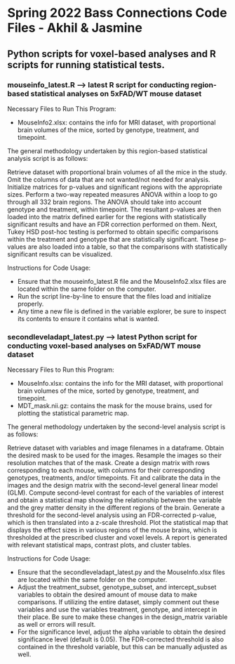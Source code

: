 # Spring 2022 Bass Connections Code Files - Akhil & Jasmine
## Python scripts for voxel-based analyses and R scripts for running statistical tests. 

### mouseinfo_latest.R --> latest R script for conducting region-based statistical analyses on 5xFAD/WT mouse dataset

Necessary Files to Run This Program: 
- MouseInfo2.xlsx: contains the info for MRI dataset, with proportional brain volumes of the mice, sorted by genotype, treatment, and timepoint. 

The general methodology undertaken by this region-based statistical analysis script is as follows: 

Retrieve dataset with proportional brain volumes of all the mice in the study. Omit the columns of data that are not wanted/not needed for analysis. Initialize matrices for p-values and significant regions with the appropriate sizes. Perform a two-way repeated measures ANOVA within a loop to go through all 332 brain regions. The ANOVA should take into account genotype and treatment, within timepoint. The resultant p-values are then loaded into the matrix defined earlier for the regions with statistically significant results and have an FDR correction performed on them. Next, Tukey HSD post-hoc testing is performed to obtain specific comparisons within the treatment and genotype that are statistically significant. These p-values are also loaded into a table, so that the comparisons with statistically significant results can be visualized. 

Instructions for Code Usage: 
- Ensure that the mouseinfo_latest.R file and the MouseInfo2.xlsx files are located within the same folder on the computer. 
- Run the script line-by-line to ensure that the files load and initialize properly. 
- Any time a new file is defined in the variable explorer, be sure to inspect its contents to ensure it contains what is wanted. 



### secondleveladapt_latest.py --> latest Python script for conducting voxel-based analyses on 5xFAD/WT mouse dataset

Necessary Files to Run this Program: 
- MouseInfo.xlsx: contains the info for the MRI dataset, with proportional brain volumes of the mice, sorted by genotype, treatment, and timepoint. 
- MDT_mask.nii.gz: contains the mask for the mouse brains, used for plotting the statistical parametric map. 

The general methodology undertaken by the second-level analysis script is as follows: 

Retrieve dataset with variables and image filenames in a dataframe. Obtain the desired mask to be used for the images. Resample the images so their resolution matches that of the mask. Create a design matrix with rows corresponding to each mouse, with columns for their corresponding genotypes, treatments, and/or timepoints. Fit and calibrate the data in the images and the design matrix with the second-level general linear model (GLM). Compute second-level contrast for each of the variables of interest and obtain a statistical map showing the relationship between the variable and the grey matter density in the different regions of the brain. Generate a threshold for the second-level analysis using an FDR-corrected p-value, which is then translated into a z-scale threshold. Plot the statistical map that displays the effect sizes in various regions of the mouse brains, which is thresholded at the prescribed cluster and voxel levels. A report is generated with relevant statistical maps, contrast plots, and cluster tables.

Instructions for Code Usage: 
- Ensure that the secondleveladapt_latest.py and the MouseInfo.xlsx files are located within the same folder on the computer. 
- Adjust the treatment_subset, genotype_subset, and intercept_subset variables to obtain the desired amount of mouse data to make comparisons. If utilizing the entire dataset, simply comment out these variables and use the variables treatment, genotype, and intercept in their place. Be sure to make these changes in the design_matrix variable as well or errors will result. 
- For the significance level, adjust the alpha variable to obtain the desired significance level (default is 0.05). The FDR-corrected threshold is also contained in the threshold variable, but this can be manually adjusted as well. 

